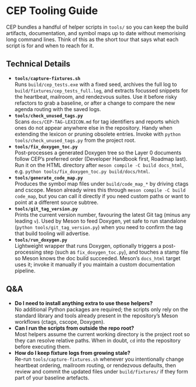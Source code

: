 # CEP Tooling Guide

CEP bundles a handful of helper scripts in `tools/` so you can keep the build artifacts, documentation, and symbol maps up to date without memorising long command lines. Think of this as the short tour that says what each script is for and when to reach for it.

## Technical Details
- **`tools/capture-fixtures.sh`**  
  Runs `build/cep_tests.exe` with a fixed seed, archives the full log to `build/fixtures/cep_tests_full.log`, and extracts focussed snippets for the heartbeat, mailroom, and rendezvous suites. Use it before risky refactors to grab a baseline, or after a change to compare the new agenda routing with the saved logs.
- **`tools/check_unused_tags.py`**  
  Scans `docs/CEP-TAG-LEXICON.md` for tag identifiers and reports which ones do not appear anywhere else in the repository. Handy when extending the lexicon or pruning obsolete entries. Invoke with `python tools/check_unused_tags.py` from the project root.
- **`tools/fix_doxygen_toc.py`**  
  Post-processes a generated Doxygen tree so the Layer 0 documents follow CEP’s preferred order (Developer Handbook first, Roadmap last). Run it on the HTML directory after `meson compile -C build docs_html`, e.g. `python tools/fix_doxygen_toc.py build/docs/html`.
- **`tools/generate_code_map.py`**  
  Produces the symbol map files under `build/code_map_*` by driving ctags and cscope. Meson already wires this through `meson compile -C build code_map`, but you can call it directly if you need custom paths or want to point at a different source subtree.
- **`tools/git_tag_version.py`**  
  Prints the current version number, favouring the latest Git tag (minus any leading `v`). Used by Meson to feed Doxygen, yet safe to run standalone (`python tools/git_tag_version.py`) when you need to confirm the tag that build tooling will advertise.
- **`tools/run_doxygen.py`**  
  Lightweight wrapper that runs Doxygen, optionally triggers a post-processing step (such as `fix_doxygen_toc.py`), and touches a stamp file so Meson knows the doc build succeeded. Meson’s `docs_html` target uses it; invoke it manually if you maintain a custom documentation pipeline.

## Q&A
- **Do I need to install anything extra to use these helpers?**  
  No additional Python packages are required; the scripts only rely on the standard library and tools already present in the repository’s Meson workflows (ctags, cscope, Doxygen).
- **Can I run the scripts from outside the repo root?**  
  Most helpers assume the current working directory is the project root so they can resolve relative paths. When in doubt, `cd` into the repository before executing them.
- **How do I keep fixture logs from growing stale?**  
  Re-run `tools/capture-fixtures.sh` whenever you intentionally change heartbeat ordering, mailroom routing, or rendezvous defaults, then review and commit the updated files under `build/fixtures/` if they form part of your baseline artefacts.
